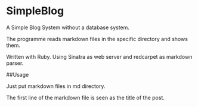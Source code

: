 SimpleBlog
======

A Simple Blog System without a database system.

The programme reads markdown files in the specific directory and shows them.

Written with Ruby. Using Sinatra as web server and redcarpet as markdown parser.

##Usage

Just put markdown files in md directory.

The first line of the markdown file is seen as the title of the post.